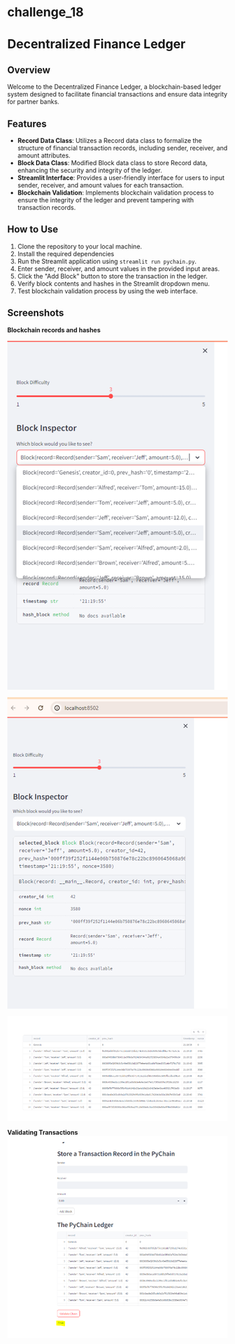 # challenge_18
# Decentralized Finance Ledger

## Overview
Welcome to the Decentralized Finance Ledger, a blockchain-based ledger system designed to facilitate financial transactions and ensure data integrity for partner banks.

## Features
- **Record Data Class**: Utilizes a Record data class to formalize the structure of financial transaction records, including sender, receiver, and amount attributes.
- **Block Data Class**: Modified Block data class to store Record data, enhancing the security and integrity of the ledger.
- **Streamlit Interface**: Provides a user-friendly interface for users to input sender, receiver, and amount values for each transaction.
- **Blockchain Validation**: Implements blockchain validation process to ensure the integrity of the ledger and prevent tampering with transaction records.

## How to Use
1. Clone the repository to your local machine.
2. Install the required dependencies 
3. Run the Streamlit application using `streamlit run pychain.py`.
4. Enter sender, receiver, and amount values in the provided input areas.
5. Click the "Add Block" button to store the transaction in the ledger.
6. Verify block contents and hashes in the Streamlit dropdown menu.
7. Test blockchain validation process by using the web interface.

## Screenshots
 **Blockchain records and hashes**

![Block contents showing blockk inspector from dropdown](Block_inspector1.PNG)


![Block contents showing one transaction details](Block_inspector.PNG)


![Block contents showing multiple transactions](Records.PNG)

 **Validating Transactions**
![Validating transaction](Validate.PNG)

